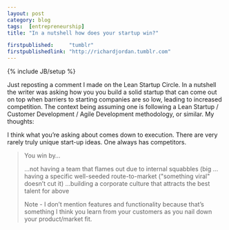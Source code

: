 ```yaml
---
layout: post
category: blog
tags:  [entrepreneurship]
title: "In a nutshell how does your startup win?"

firstpublished:     "tumblr"
firstpublishedlink: "http://richardjordan.tumblr.com"
---
```

{% include JB/setup %}

Just reposting a comment I made on the Lean Startup Circle. In a nutshell the writer was asking how you you build a solid startup that can come out on top when barriers to starting companies are so low, leading to increased competition. The context being assuming one is following a Lean Startup / Customer Development / Agile Development methodology, or similar. My thoughts:

I think what you’re asking about comes down to execution. There are very rarely truly unique start-up ideas. One always has competitors.

> You win by…
> 
> …not having a team that flames out due to internal squabbles (big 
> …having a specific well-seeded route-to-market ("something viral" doesn’t cut it) 
> …building a corporate culture that attracts the best talent for above
> 
> Note - I don’t mention features and functionality because that’s 
> something I think you learn from your customers as you nail down your product/market fit.

